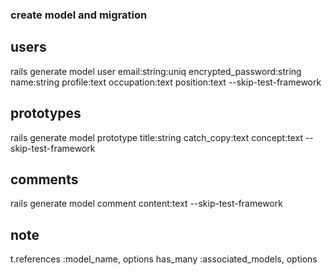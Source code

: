 ### create model and migration 
 ## users
rails generate model user email:string:uniq encrypted_password:string name:string profile:text occupation:text position:text --skip-test-framework 
 ## prototypes
 rails generate model prototype title:string catch_copy:text concept:text --skip-test-framework  
 ## comments
  rails generate model comment content:text --skip-test-framework 
 ## note
  t.references :model_name, options
  has_many :associated_models, options
  